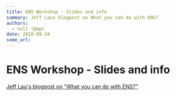 ```yaml
---
title: ENS Workshop - Slides and info 
summary: Jeff Laus blogpost on What you can do with ENS?
authors:
  - null (@mp)
date: 2018-09-24
some_url: 
---
```


# ENS Workshop - Slides and info 


[Jeff Lau's blogpost on "What you can do with ENS?"](http://jefflau.net/what-can-you-use-ENS-for/)